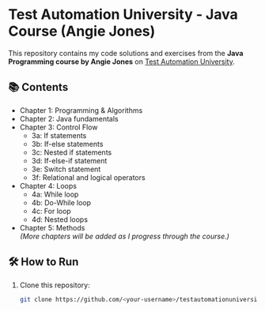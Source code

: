 # Test Automation University - Java Course (Angie Jones)

This repository contains my code solutions and exercises from the **Java Programming course by Angie Jones** on [Test Automation University](https://testautomationu.applitools.com/java-programming-course/).

## 📚 Contents
- Chapter 1: Programming & Algorithms
- Chapter 2: Java fundamentals
- Chapter 3: Control Flow
  - 3a: If statements  
  - 3b: If-else statements  
  - 3c: Nested if statements  
  - 3d: If-else-if statement  
  - 3e: Switch statement  
  - 3f: Relational and logical operators
- Chapter 4: Loops
  - 4a: While loop
  - 4b: Do-While loop 
  - 4c: For loop  
  - 4d: Nested loops 
- Chapter 5: Methods  
*(More chapters will be added as I progress through the course.)*

## 🛠 How to Run
1. Clone this repository:
   ```bash
   git clone https://github.com/<your-username>/testautomationuniversity-java-course-angie-jones.git
   ```
